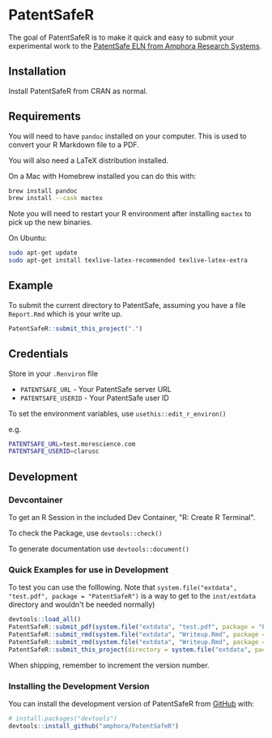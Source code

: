 
# PatentSafeR

<!-- badges: start -->
<!-- badges: end -->

The goal of PatentSafeR is to make it quick and easy to submit your experimental
work to the [PatentSafe ELN from Amphora Research Systems](https://amphora-research.com).

## Installation

Install PatentSafeR from CRAN as normal. 


## Requirements

You will need to have `pandoc` installed on your computer. This is used to convert your R Markdown file to a PDF.

You will also need a LaTeX distribution installed.

On a Mac with Homebrew installed you can do this with:

``` sh
brew install pandoc
brew install --cask mactex
```

Note you will need to restart your R environment after installing `mactex` to pick up the new binaries.

On Ubuntu:

``` sh
sudo apt-get update
sudo apt-get install texlive-latex-recommended texlive-latex-extra
```

## Example

To submit the current directory to PatentSafe, assuming you have a file `Report.Rmd` which is your write up.

``` r
PatentSafeR::submit_this_project(".")
```

## Credentials

Store in your `.Renviron` file

- `PATENTSAFE_URL` - Your PatentSafe server URL
- `PATENTSAFE_USERID` - Your PatentSafe user ID

To set the environment variables, use `usethis::edit_r_environ()`

e.g.

``` sh
PATENTSAFE_URL=test.morescience.com
PATENTSAFE_USERID=clarusc
```

## Development

### Devcontainer 

To get an R Session in the included Dev Container, "R: Create R Terminal".

To check the Package, use `devtools::check()`

To generate documentation use `devtools::document()`


### Quick Examples for use in Development 

To test you can use the folllowing. Note that `system.file("extdata", "test.pdf", package = "PatentSafeR")` is a way to get to the `inst/extdata` directory and wouldn't be needed normally)

``` r
devtools::load_all()
PatentSafeR::submit_pdf(system.file("extdata", "test.pdf", package = "PatentSafeR"))
PatentSafeR::submit_rmd(system.file("extdata", "Writeup.Rmd", package = "PatentSafeR"))
PatentSafeR::submit_rmd(system.file("extdata", "Writeup.Rmd", package = "PatentSafeR"), metadata = list(key1 = "value1", key2 = "value2", key3 = "value3"))
PatentSafeR::submit_this_project(directory = system.file("extdata", package = "PatentSafeR"), report_filename = system.file("extdata", "Writeup.Rmd", package = "PatentSafeR"), url = "test.morescience.com", author_id = "simonc")
```

When shipping, remember to increment the version number. 

### Installing the Development Version

You can install the development version of PatentSafeR from [GitHub](https://github.com/) with:

``` r
# install.packages("devtools")
devtools::install_github("amphora/PatentSafeR")
```
